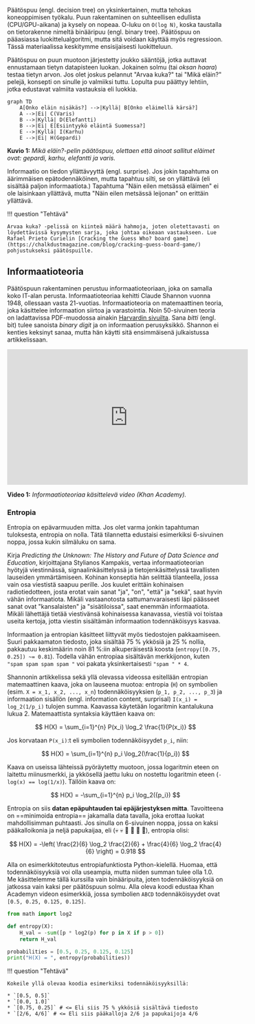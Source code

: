 Päätöspuu (engl. decision tree) on yksinkertainen, mutta tehokas koneoppimisen työkalu. Puun rakentaminen on suhteellisen edullista (CPU/GPU-aikana) ja kysely on nopeaa. O-luku on `O(log N)`, koska taustalla on tietorakenne nimeltä binääripuu (engl. binary tree). Päätöspuu on pääasiassa luokittelualgoritmi, mutta sitä voidaan käyttää myös regressioon. Tässä materiaalissa keskitymme ensisijaisesti luokitteluun.

Päätöspuu on puun muotoon järjestetty joukko sääntöjä, jotka auttavat ennustamaan tietyn datapisteen luokan. Jokainen solmu (tai *oksan haara*) testaa tietyn arvon. Jos olet joskus pelannut "Arvaa kuka?" tai "Mikä eläin?" pelejä, konsepti on sinulle jo valmiiksi tuttu. Lopulta puu päättyy lehtiin, jotka edustavat valmiita vastauksia eli luokkia.

```mermaid
graph TD
    A[Onko eläin nisäkäs?] -->|Kyllä| B[Onko eläimellä kärsä?]
    A -->|Ei| C(Varis)
    B -->|Kyllä| D(Elefantti)
    B -->|Ei| E[Esiintyykö eläintä Suomessa?]
    E -->|Kyllä| I(Karhu)
    E -->|Ei| H(Gepardi)
```

**Kuvio 1:** *Mikä eläin?-pelin päätöspuu, olettaen että ainoat sallitut eläimet ovat: gepardi, karhu, elefantti ja varis.*

Informaatio on tiedon yllättävyyttä (engl. surprise). Jos jokin tapahtuma on äärimmäisen epätodennäköinen, mutta tapahtuu silti, se on yllättävä (eli sisältää paljon informaatiota.) Tapahtuma "Näin eilen metsässä eläimen" ei ole laisinkaan yllättävä, mutta "Näin eilen metsässä leijonan" on erittäin yllättävä.

!!! question "Tehtävä"

    Arvaa kuka? -pelissä on kiinteä määrä hahmoja, joten oletettavasti on löydettävissä kysymysten sarja, joka johtaa oikeaan vastaukseen. Lue Rafael Prieto Curielin [Cracking the Guess Who? board game](https://chalkdustmagazine.com/blog/cracking-guess-board-game/) pohjustukseksi päätöspuille.

## Informaatioteoria

Päätöspuun rakentaminen perustuu informaatioteoriaan, joka on samalla koko IT-alan perusta. Informaatioteoriaa kehitti Claude Shannon vuonna 1948, ollessaan vasta 21-vuotias. Informaatioteoria on matemaattinen teoria, joka käsittelee informaation siirtoa ja varastointia. Noin 50-sivuinen teoria on ladattavissa PDF-muodossa ainakin [Harvardin sivuilta](https://people.math.harvard.edu/~ctm/home/text/others/shannon/entropy/entropy.pdf). Sana *bitti* (engl. bit) tulee sanoista *binary digit* ja on informaation perusyksikkö. Shannon ei kenties keksinyt sanaa, mutta hän käytti sitä ensimmäisenä julkaistussa artikkelissaan.

<iframe width="560" height="315" src="https://www.youtube.com/embed/2s3aJfRr9gE?si=uF2c5OOWPjml2rUw" title="YouTube video player" frameborder="0" allow="accelerometer; autoplay; clipboard-write; encrypted-media; gyroscope; picture-in-picture; web-share" referrerpolicy="strict-origin-when-cross-origin" allowfullscreen></iframe>

**Video 1:** *Informaatioteoriaa käsittelevä video (Khan Academy).*

### Entropia

Entropia on epävarmuuden mitta. Jos olet varma jonkin tapahtuman tuloksesta, entropia on nolla. Tätä tilannetta edustaisi esimerkiksi 6-sivuinen noppa, jossa kukin silmäluku on sama. 

Kirja *Predicting the Unknown: The History and Future of Data Science and Education*, kirjoittajana Stylianos Kampakis, vertaa informaatioteorian hyötyjä viestinnässä, signaalinkäsittelyssä ja tietojenkäsittelyssä tavallisten lauseiden ymmärtämiseen. Kohinan konseptia hän selittää tilanteella, jossa vain osa viestistä saapuu perille. Jos kuulet erittäin kohinaisen radiotiedotteen, josta erotat vain sanat "ja", "on", "että" ja "sekä", saat hyvin vähän informaatiota. Mikäli vastaanotosta sattumanvaraisesti läpi päässeet sanat ovat "kansalaisten" ja "sisätiloissa", saat enemmän informaatiota. Mikäli lähettäjä tietää viestivänsä kohinaisessa kanavassa, viestiä voi toistaa useita kertoja, jotta viestin sisältämän informaation todennäköisyys kasvaa.

Informaation ja entropian käsitteet liittyvät myös tiedostojen pakkaamiseen. Suuri pakkaamaton tiedosto, joka sisältää 75 % ykkösiä ja 25 % nollia, pakkautuu keskimäärin noin 81 %:iin alkuperäisestä koosta (`entropy([0.75, 0.25]) ~= 0.81`). Todella vähän entropiaa sisältävän merkkijonon, kuten `"spam spam spam spam "` voi pakata yksinkertaisesti `"spam " * 4`.

Shannonin artikkelissa sekä yllä olevassa videossa esitellään entropian matemaattinen kaava, joka on lauseena muotoa: entropia (`H`) on symbolien (esim. `X = x_1, x_2, ..., x_n`) todennäköisyyksien (`p_1, p_2, ..., p_3`) ja informaation sisällön (engl. information content, surprisal) `I(x_i) = log_2(1/p_i)` tulojen summa. Kaavassa käytetään logaritmin kantalukuna lukua 2. Matemaattista syntaksia käyttäen kaava on:

$$
H(X) = \sum_{i=1}^{n} P(x_i) \log_2 \frac{1}{P(x_i)}
$$

Jos korvataan `P(x_i)`:t eli symbolien todennäköisyydet `p_i`, niin:

$$
H(X) = \sum_{i=1}^{n} p_i \log_2(\frac{1}{p_i})
$$

Kaava on useissa lähteissä pyöräytetty muotoon, jossa logaritmin eteen on laitettu miinusmerkki, ja ykkösellä jaettu luku on nostettu logaritmin eteen (`-log(x) == log(1/x)`). Tällöin kaava on:

$$
H(X) = -\sum_{i=1}^{n} p_i \log_2({p_i})
$$

Entropia on siis **datan epäpuhtauden tai epäjärjestyksen mitta**. Tavoitteena on ==minimoida entropia== jakamalla data tavalla, joka erottaa luokat mahdollisimman puhtaasti. Jos sinulla on 6-sivuinen noppa, jossa on kaksi pääkalloikonia ja neljä papukaijaa, eli (:skull: :skull: :parrot: :parrot: :parrot: :parrot:), entropia olisi:

$$
H(X) = -\left( \frac{2}{6} \log_2 \frac{2}{6} + \frac{4}{6} \log_2 \frac{4}{6} \right) = 0.918
$$

Alla on esimerkkitoteutus entropiafunktiosta Python-kielellä. Huomaa, että todennäköisyyksiä voi olla useampia, mutta niiden summan tulee olla 1.0. Me käsittelemme tällä kurssilla vain binääripuita, joten todennäköisyyksiä on jatkossa vain kaksi per päätöspuun solmu. Alla oleva koodi edustaa Khan Academyn videon esimerkkiä, jossa symbolien `ABCD` todennäköisyydet ovat `[0.5, 0.25, 0.125, 0.125]`.

```python title="IPython"
from math import log2

def entropy(X):
    H_val = -sum([p * log2(p) for p in X if p > 0])
    return H_val

probabilities = [0.5, 0.25, 0.125, 0.125]
print("H(X) = ", entropy(probabilities))
```

!!! question "Tehtävä"

    Kokeile yllä olevaa koodia esimerkiksi todennäköisyyksillä:

    * `[0.5, 0.5]`
    * `[0.0, 1.0]`
    * `[0.75, 0.25]` # <= Eli siis 75 % ykkösiä sisältävä tiedosto
    * `[2/6, 4/6]` # <= Eli siis pääkalloja 2/6 ja papukaijoja 4/6

